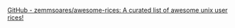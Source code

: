 
[GitHub - zemmsoares/awesome-rices: A curated list of awesome unix user rices!](https://github.com/zemmsoares/awesome-rices)
